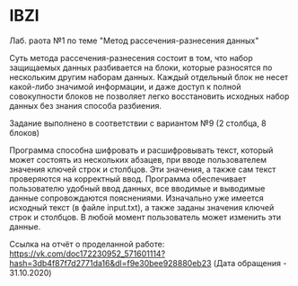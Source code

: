 # IBZI
Лаб. раота №1 по теме "Метод рассечения-разнесения данных"

Суть метода рассечения-разнесения состоит в том, что набор защищаемых данных разбивается на блоки, которые разносятся по нескольким другим наборам данных. Каждый отдельный блок не несет какой-либо значимой информации, и даже доступ к полной совокупности блоков не позволяет легко восстановить исходных набор данных без знания способа разбиения.

Задание выполнено в соответствии с вариантом №9 (2 столбца, 8 блоков)

Программа способна шифровать и расшифровывать текст, который может состоять из нескольких абзацев, при вводе пользователем значения ключей строк и столбцов. Эти значения, а также сам текст проверяются на корректный ввод. Программа обеспечивает пользователю удобный ввод данных, все вводимые и выводимые данные сопровождаются пояснениями.
Изначально уже имеется исходный текст (в файле input.txt), а также заданы значения ключей строк и столбцов. В любой момент пользователь может изменить эти данные.


Ссылка на отчёт о проделанной работе: https://vk.com/doc172230952_571601114?hash=3db4f87f7d2771da16&dl=f9e30bee928880eb23 (Дата обращения - 31.10.2020)

